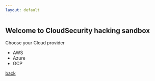```yaml
---
layout: default
---
```


## Welcome to CloudSecurity hacking sandbox

Choose your Cloud provider
- AWS
- Azure
- GCP

[back](./)
